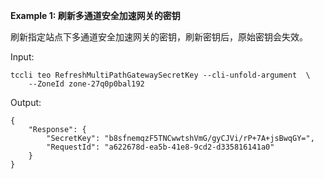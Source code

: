 **Example 1: 刷新多通道安全加速网关的密钥**

刷新指定站点下多通道安全加速网关的密钥，刷新密钥后，原始密钥会失效。

Input: 

```
tccli teo RefreshMultiPathGatewaySecretKey --cli-unfold-argument  \
    --ZoneId zone-27q0p0bal192
```

Output: 
```
{
    "Response": {
        "SecretKey": "b8sfnemqzF5TNCwwtshVmG/gyCJVi/rP+7A+jsBwqGY=",
        "RequestId": "a622678d-ea5b-41e8-9cd2-d335816141a0"
    }
}
```


